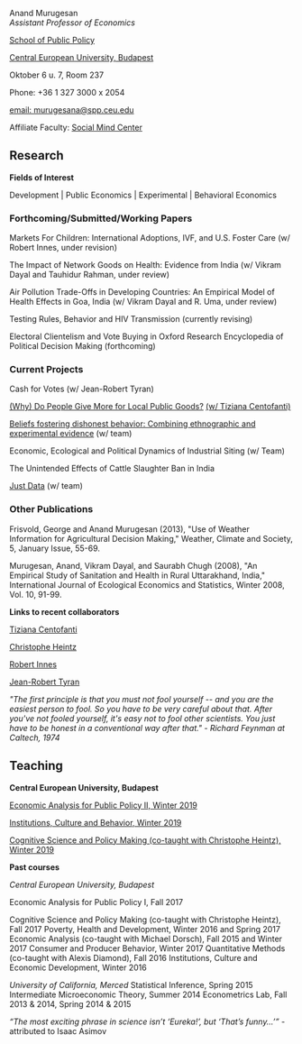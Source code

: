 Anand Murugesan   
*Assistant Professor of Economics*

[School of Public Policy](https://people.ceu.edu/anand_murugesan)

[Central European University, Budapest](https://www.ceu.edu/)

Oktober 6 u. 7, Room 237

Phone: +36 1 327 3000 x 2054

[email: murugesana@spp.ceu.edu](murugesana@spp.ceu.edu)

Affiliate Faculty: [Social Mind Center](https://socialmind.ceu.edu/affiliates)

## Research 

**Fields of Interest**

Development  | Public Economics | Experimental | Behavioral Economics

### Forthcoming/Submitted/Working Papers 
Markets For Children: International Adoptions, IVF, and U.S. Foster Care (w/ Robert Innes, under revision)

The Impact of Network Goods on Health: Evidence from India (w/ Vikram Dayal and Tauhidur Rahman, under review)

Air Pollution Trade-Offs in Developing Countries: An Empirical Model of Health Effects in Goa, India (w/ Vikram Dayal and R. Uma, under review)

Testing Rules, Behavior and  HIV Transmission (currently revising)

Electoral Clientelism and Vote Buying  in Oxford Research Encyclopedia of Political Decision Making (forthcoming)

### Current Projects
Cash for Votes (w/ Jean-Robert Tyran)

[(Why) Do People Give More for Local Public Goods?](https://sozialmarie.org/index.php/sk/projects/7826) [(w/ Tiziana Centofanti)](https://people.ceu.edu/tiziana_centofanti)

[Beliefs fostering dishonest behavior: Combining ethnographic and experimental evidence](https://www.ceu.edu/iti/projects/BFD) (w/ team)

Economic, Ecological and Political Dynamics of Industrial Siting (w/ Team)

The Unintended Effects of Cattle Slaughter Ban in India

[Just Data](https://www.ceu.edu/project/just-data) (w/ team)

### Other Publications
Frisvold, George and Anand Murugesan (2013), "Use of Weather Information for Agricultural Decision Making," Weather, Climate and Society, 5, January Issue, 55-69.

Murugesan, Anand, Vikram Dayal, and Saurabh Chugh (2008), "An Empirical Study of Sanitation and Health in Rural Uttarakhand, India," International Journal of Ecological Economics and Statistics, Winter 2008, Vol. 10, 91-99.

**Links to recent collaborators**

 [Tiziana Centofanti](https://people.ceu.edu/tiziana_centofanti)
 
 [Christophe Heintz](https://people.ceu.edu/christophe_heintz)
 
 [Robert Innes](https://robinnes.weebly.com/)
 
 [Jean-Robert Tyran](https://homepage.univie.ac.at/jean-robert.tyran/index.html)


*"The first principle is that you must not fool yourself -- and you are the easiest person to fool. So you have to be very careful about that. After you've not fooled yourself, it's easy not to fool other scientists. You just have to be honest in a conventional way after that." - Richard Feynman at Caltech, 1974*

## Teaching

**Central European University, Budapest**

[Economic Analysis for Public Policy II, Winter 2019](https://courses.ceu.edu/courses/economic-analysis-public-policy-ii-0)

[Institutions, Culture and Behavior, Winter 2019](https://courses.ceu.edu/courses/institutions-culture-and-development)

[Cognitive Science and Policy Making (co-taught with Christophe Heintz), Winter 2019](https://courses.ceu.edu/courses/cognitive-science-and-policy-making)

**Past courses**

*Central European University, Budapest*

Economic Analysis for Public Policy I, Fall 2017

Cognitive Science and Policy Making (co-taught with Christophe Heintz), Fall 2017
Poverty, Health and Development, Winter 2016 and Spring 2017
Economic Analysis (co-taught with Michael Dorsch), Fall 2015 and Winter 2017
Consumer and Producer Behavior, Winter 2017
Quantitative Methods (co-taught with Alexis Diamond), Fall 2016
Institutions, Culture and Economic Development, Winter 2016

*University of California, Merced*
Statistical Inference, Spring 2015
Intermediate Microeconomic Theory, Summer 2014
Econometrics Lab, Fall 2013 & 2014, Spring 2014 & 2015

*“The most exciting phrase in science isn’t ‘Eureka!’, but ‘That’s funny…’”*  - attributed to Isaac Asimov



